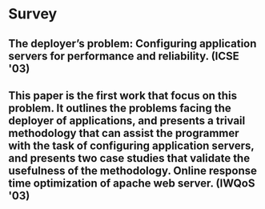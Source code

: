Survey
=
The deployer’s problem: Configuring application servers for performance and reliability. (ICSE '03)
-
This paper is the first work that focus on this problem. It outlines the problems facing the deployer of applications, and presents a trivail methodology that can assist the programmer with the task of configuring application servers, and presents two case studies that validate the usefulness of the methodology. 
Online response time optimization of apache web server. (IWQoS '03) 
-



